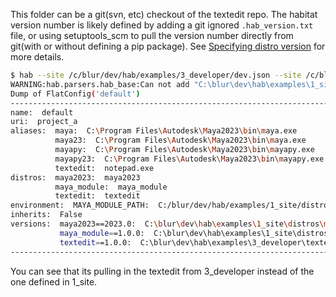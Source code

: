 This folder can be a git(svn, etc) checkout of the textedit repo. The habitat version
number is likely defined by adding a git ignored `.hab_version.txt` file, or
using setuptools_scm to pull the version number directly from git(with or without
defining a pip package). See
[Specifying distro version](https://github.com/blurstudio/habitat#specifying-distro-version)
for more details.

```bash
$ hab --site /c/blur/dev/hab/examples/3_developer/dev.json --site /c/blur/dev/hab/examples/1_site/site.json dump project_a -vvv
WARNING:hab.parsers.hab_base:Can not add "C:\blur\dev\hab\examples\1_site\configs\default.json", the context "default" it is already set
Dump of FlatConfig('default')
-------------------------------------------------------------------------------------------------------------
name:  default
uri:  project_a
aliases:  maya:  C:\Program Files\Autodesk\Maya2023\bin\maya.exe
          maya23:  C:\Program Files\Autodesk\Maya2023\bin\maya.exe
          mayapy:  C:\Program Files\Autodesk\Maya2023\bin\mayapy.exe
          mayapy23:  C:\Program Files\Autodesk\Maya2023\bin\mayapy.exe
          textedit:  notepad.exe
distros:  maya2023:  maya2023
          maya_module:  maya_module
          textedit:  textedit
environment:  MAYA_MODULE_PATH:  C:/blur/dev/hab/examples/1_site/distros/maya_module/1.0.0
inherits:  False
versions:  maya2023==2023.0:  C:\blur\dev\hab\examples\1_site\distros\maya\2023.0\.hab.json
           maya_module==1.0.0:  C:\blur\dev\hab\examples\1_site\distros\maya_module\1.0.0\.hab.json
           textedit==1.0.0:  C:\blur\dev\hab\examples\3_developer\textedit\.hab.json
-------------------------------------------------------------------------------------------------------------
````

You can see that its pulling in the textedit from 3_developer instead of the one defined in 1_site.
